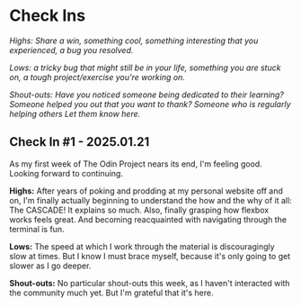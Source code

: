 # Check Ins

*Highs: Share a win, something cool, something interesting that you experienced, a bug you resolved.*

*Lows: a tricky bug that might still be in your life, something you are stuck on, a tough project/exercise you're working on.*

*Shout-outs: Have you noticed someone being dedicated to their learning? Someone helped you out that you want to thank? Someone who is regularly helping others Let them know here.*

## Check In #1 - 2025.01.21

As my first week of The Odin Project nears its end, I'm feeling good. Looking forward to continuing. 

**Highs:** After years of poking and prodding at my personal website off and on, I'm finally actually beginning to understand the how and the why of it all: The CASCADE! It explains so much. Also, finally grasping how flexbox works feels great. And becoming reacquainted with navigating through the terminal is fun.

**Lows:** The speed at which I work through the material is discouragingly slow at times. But I know I must brace myself, because it's only going to get slower as I go deeper.

**Shout-outs:** No particular shout-outs this week, as I haven't interacted with the community much yet. But I'm grateful that it's here.